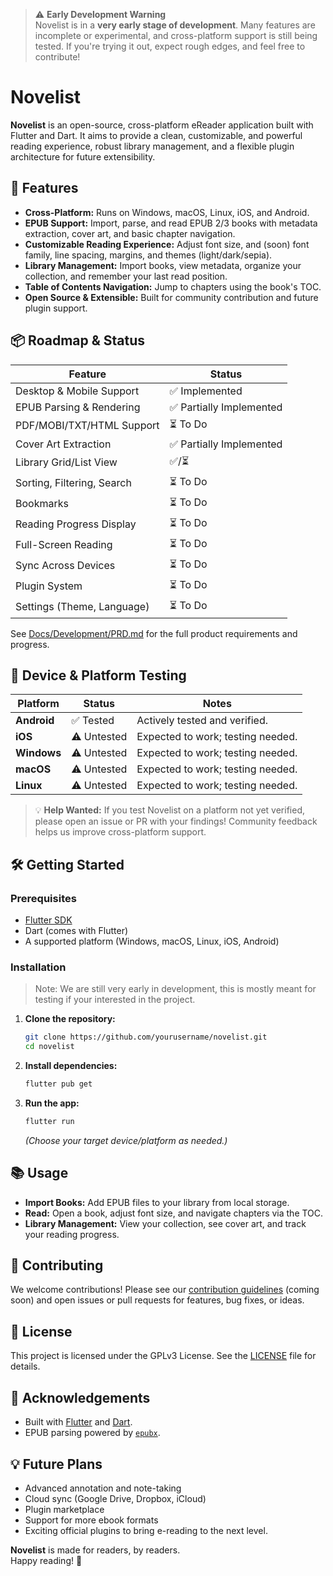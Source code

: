 > ⚠️ **Early Development Warning**  
> Novelist is in a **very early stage of development**. Many features are incomplete or experimental, and cross-platform support is still being tested. If you're trying it out, expect rough edges, and feel free to contribute!

# Novelist

**Novelist** is an open-source, cross-platform eReader application built with Flutter and Dart. It aims to provide a clean, customizable, and powerful reading experience, robust library management, and a flexible plugin architecture for future extensibility.

## 🚀 Features

- **Cross-Platform:** Runs on Windows, macOS, Linux, iOS, and Android.
- **EPUB Support:** Import, parse, and read EPUB 2/3 books with metadata extraction, cover art, and basic chapter navigation.
- **Customizable Reading Experience:** Adjust font size, and (soon) font family, line spacing, margins, and themes (light/dark/sepia).
- **Library Management:** Import books, view metadata, organize your collection, and remember your last read position.
- **Table of Contents Navigation:** Jump to chapters using the book's TOC.
- **Open Source & Extensible:** Built for community contribution and future plugin support.

## 📦 Roadmap & Status

| Feature                        | Status                |
|--------------------------------|-----------------------|
| Desktop & Mobile Support       | ✅ Implemented        |
| EPUB Parsing & Rendering       | ✅ Partially Implemented |
| PDF/MOBI/TXT/HTML Support      | ⏳ To Do              |
| Cover Art Extraction           | ✅ Partially Implemented |
| Library Grid/List View         | ✅/⏳                 |
| Sorting, Filtering, Search     | ⏳ To Do              |
| Bookmarks                      | ⏳ To Do              |
| Reading Progress Display       | ⏳ To Do              |
| Full-Screen Reading            | ⏳ To Do              |
| Sync Across Devices            | ⏳ To Do              |
| Plugin System                  | ⏳ To Do              |
| Settings (Theme, Language)     | ⏳ To Do              |

See [Docs/Development/PRD.md](Docs/Development/PRD.md) for the full product requirements and progress.


## 📱 Device & Platform Testing

| Platform      | Status             | Notes                                                                 |
|---------------|--------------------|-----------------------------------------------------------------------|
| **Android**   | ✅ Tested           | Actively tested and verified.     |
| **iOS**       | ⚠️ Untested         | Expected to work; testing needed. |
| **Windows**   | ⚠️ Untested         | Expected to work; testing needed. |
| **macOS**     | ⚠️ Untested         | Expected to work; testing needed. |
| **Linux**     | ⚠️ Untested         | Expected to work; testing needed. |

> 💡 **Help Wanted:** If you test Novelist on a platform not yet verified, please open an issue or PR with your findings! Community feedback helps us improve cross-platform support.

## 🛠️ Getting Started

### Prerequisites

- [Flutter SDK](https://flutter.dev/docs/get-started/install)
- Dart (comes with Flutter)
- A supported platform (Windows, macOS, Linux, iOS, Android)

### Installation
> Note: We are still very early in development, this is mostly meant for testing if your interested in the project. 

1. **Clone the repository:**
   ```sh
   git clone https://github.com/yourusername/novelist.git
   cd novelist
   ```

2. **Install dependencies:**
   ```sh
   flutter pub get
   ```

3. **Run the app:**
   ```sh
   flutter run
   ```
   *(Choose your target device/platform as needed.)*


## 📚 Usage

- **Import Books:** Add EPUB files to your library from local storage.
- **Read:** Open a book, adjust font size, and navigate chapters via the TOC.
- **Library Management:** View your collection, see cover art, and track your reading progress.

## 🤝 Contributing

We welcome contributions! Please see our [contribution guidelines](CONTRIBUTING.md) (coming soon) and open issues or pull requests for features, bug fixes, or ideas.

## 📝 License

This project is licensed under the GPLv3 License. See the [LICENSE](LICENSE) file for details.

## 📢 Acknowledgements

- Built with [Flutter](https://flutter.dev/) and [Dart](https://dart.dev/).
- EPUB parsing powered by [`epubx`](https://pub.dev/packages/epubx).

## 💡 Future Plans

- Advanced annotation and note-taking
- Cloud sync (Google Drive, Dropbox, iCloud)
- Plugin marketplace
- Support for more ebook formats
- Exciting official plugins to bring e-reading to the next level.

**Novelist** is made for readers, by readers.  
Happy reading! 📖
